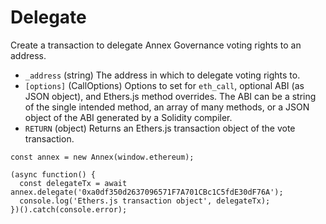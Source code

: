 # Delegate

Create a transaction to delegate Annex Governance voting rights to an address.

* `_address` \(string\) The address in which to delegate voting rights to.
* `[options]` \(CallOptions\) Options to set for `eth_call`, optional ABI \(as JSON object\), and Ethers.js method overrides. The ABI can be a string of the single intended method, an array of many methods, or a JSON object of the ABI generated by a Solidity compiler.
* `RETURN` \(object\) Returns an Ethers.js transaction object of the vote transaction.

```text
const annex = new Annex(window.ethereum);

(async function() {
  const delegateTx = await annex.delegate('0xa0df350d2637096571F7A701CBc1C5fdE30dF76A');
  console.log('Ethers.js transaction object', delegateTx);
})().catch(console.error);
```

